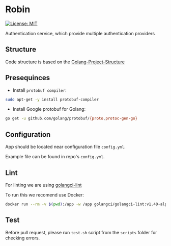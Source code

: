 # Robin
[![License: MIT](https://img.shields.io/badge/License-MIT-yellow.svg)](https://github.com/mindinventory/Golang-Project-Structure/blob/master/LICENSE)

Authentication service, which provide multiple authentication providers

## Structure

Code structure is based on the [Golang-Project-Structure](https://github.com/Mindinventory/Golang-Project-Structure)

## Presequinces

* Install `protobuf compiler`:

```sh
sudo apt-get -y install protobuf-compiler
```

* Install Google protobuf for Golang:

```sh
go get -u github.com/golang/protobuf/{proto,protoc-gen-go}
```

## Configuration

App should be located near configuration file `config.yml`.

Example file can be found in repo's `config.yml`.

## Lint

For linting we are using [golangci-lint](https://github.com/golangci/golangci-lint)

To run this we recomend use Docker:

```sh
docker run --rm -v $(pwd):/app -w /app golangci/golangci-lint:v1.40-alpine golangci-lint run
```

## Test

Before pull request, please run `test.sh` script from the `scripts` folder for checking errors.
